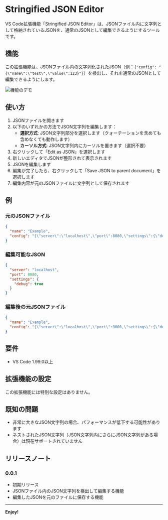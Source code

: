 # Stringified JSON Editor

VS Code拡張機能「Stringified JSON Editor」は、JSONファイル内に文字列として格納されているJSONを、通常のJSONとして編集できるようにするツールです。

## 機能

この拡張機能は、JSONファイル内の文字列化されたJSON（例：`{"config": "{\"name\":\"test\",\"value\":123}"}`）を検出し、それを通常のJSONとして編集できるようにします。

![機能のデモ](images/demo.gif)

## 使い方

1. JSONファイルを開きます
2. 以下のいずれかの方法でJSON文字列を編集します：
   - **選択方式**: JSON文字列部分を選択します（クォーテーションを含めても含めなくても動作します）
   - **カーソル方式**: JSON文字列内にカーソルを置きます（選択不要）
3. 右クリックして「Edit as JSON」を選択します
4. 新しいエディタでJSONが整形されて表示されます
5. JSONを編集します
6. 編集が完了したら、右クリックして「Save JSON to parent document」を選択します
7. 編集内容が元のJSONファイルに文字列として保存されます

## 例

### 元のJSONファイル
```json
{
  "name": "Example",
  "config": "{\"server\":\"localhost\",\"port\":8080,\"settings\":{\"debug\":true}}"
}
```

### 編集可能なJSON
```json
{
  "server": "localhost",
  "port": 8080,
  "settings": {
    "debug": true
  }
}
```

### 編集後の元JSONファイル
```json
{
  "name": "Example",
  "config": "{\"server\":\"localhost\",\"port\":9000,\"settings\":{\"debug\":false}}"
}
```

## 要件

- VS Code 1.99.0以上

## 拡張機能の設定

この拡張機能には特別な設定はありません。

## 既知の問題

- 非常に大きなJSON文字列の場合、パフォーマンスが低下する可能性があります
- ネストされたJSON文字列（JSON文字列内にさらにJSON文字列がある場合）は現在サポートされていません

## リリースノート

### 0.0.1

- 初期リリース
- JSONファイル内のJSON文字列を検出して編集する機能
- 編集したJSONを元のファイルに保存する機能

---

**Enjoy!**

